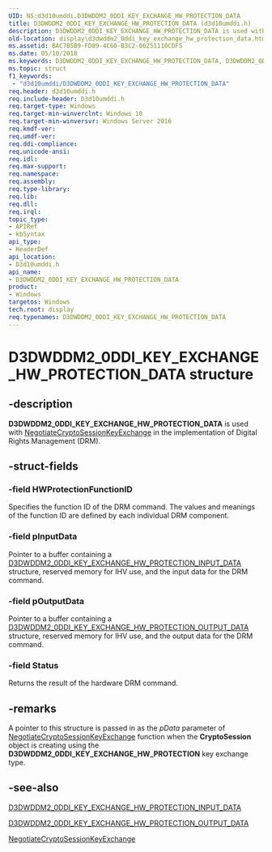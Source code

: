 ```yaml
---
UID: NS:d3d10umddi.D3DWDDM2_0DDI_KEY_EXCHANGE_HW_PROTECTION_DATA
title: D3DWDDM2_0DDI_KEY_EXCHANGE_HW_PROTECTION_DATA (d3d10umddi.h)
description: D3DWDDM2_0DDI_KEY_EXCHANGE_HW_PROTECTION_DATA is used with NegotiateCryptoSessionKeyExchange in the implementation of Digital Rights Management (DRM).
old-location: display\d3dwddm2_0ddi_key_exchange_hw_protection_data.htm
ms.assetid: BAC7B5B9-FD89-4C60-B3C2-06251110CDF5
ms.date: 05/10/2018
ms.keywords: D3DWDDM2_0DDI_KEY_EXCHANGE_HW_PROTECTION_DATA, D3DWDDM2_0DDI_KEY_EXCHANGE_HW_PROTECTION_DATA structure [Display Devices], d3d10umddi/D3DWDDM2_0DDI_KEY_EXCHANGE_HW_PROTECTION_DATA, display.d3dwddm2_0ddi_key_exchange_hw_protection_data
ms.topic: struct
f1_keywords:
 - "d3d10umddi/D3DWDDM2_0DDI_KEY_EXCHANGE_HW_PROTECTION_DATA"
req.header: d3d10umddi.h
req.include-header: D3d10umddi.h
req.target-type: Windows
req.target-min-winverclnt: Windows 10
req.target-min-winversvr: Windows Server 2016
req.kmdf-ver: 
req.umdf-ver: 
req.ddi-compliance: 
req.unicode-ansi: 
req.idl: 
req.max-support: 
req.namespace: 
req.assembly: 
req.type-library: 
req.lib: 
req.dll: 
req.irql: 
topic_type:
- APIRef
- kbSyntax
api_type:
- HeaderDef
api_location:
- D3d10umddi.h
api_name:
- D3DWDDM2_0DDI_KEY_EXCHANGE_HW_PROTECTION_DATA
product:
- Windows
targetos: Windows
tech.root: display
req.typenames: D3DWDDM2_0DDI_KEY_EXCHANGE_HW_PROTECTION_DATA
---
```


# D3DWDDM2_0DDI_KEY_EXCHANGE_HW_PROTECTION_DATA structure


## -description


<b>D3DWDDM2_0DDI_KEY_EXCHANGE_HW_PROTECTION_DATA</b> is used with <a href="https://docs.microsoft.com/windows-hardware/drivers/ddi/content/d3d10umddi/nc-d3d10umddi-pfnd3d11_1ddi_negotiatecryptosessionkeyeschange">NegotiateCryptoSessionKeyExchange</a> in the implementation of Digital Rights Management (DRM).


## -struct-fields




### -field HWProtectionFunctionID

Specifies the function ID of the DRM command. The values and meanings of the function ID are defined by each individual DRM component.


### -field pInputData

Pointer to a buffer containing a <a href="https://docs.microsoft.com/windows-hardware/drivers/ddi/content/d3d10umddi/ns-d3d10umddi-d3dwddm2_0ddi_key_exchange_hw_protection_input_data">D3DWDDM2_0DDI_KEY_EXCHANGE_HW_PROTECTION_INPUT_DATA</a> structure, reserved memory for IHV use, and the input data for the DRM command.


### -field pOutputData

Pointer to a buffer containing a <a href="https://docs.microsoft.com/windows-hardware/drivers/ddi/content/d3d10umddi/ns-d3d10umddi-d3dwddm2_0ddi_key_exchange_hw_protection_output_data">D3DWDDM2_0DDI_KEY_EXCHANGE_HW_PROTECTION_OUTPUT_DATA</a> structure, reserved memory for IHV use, and the output data for the DRM command.


### -field Status

Returns the result of the hardware DRM command.


## -remarks



A pointer to this structure is passed in as the <i>pData</i> parameter of <a href="https://docs.microsoft.com/windows-hardware/drivers/ddi/content/d3d10umddi/nc-d3d10umddi-pfnd3d11_1ddi_negotiatecryptosessionkeyeschange">NegotiateCryptoSessionKeyExchange</a> function when the <b>CryptoSession</b> object is creating using the <b>D3DWDDM2_0DDI_KEY_EXCHANGE_HW_PROTECTION</b> key exchange type.




## -see-also




<a href="https://docs.microsoft.com/windows-hardware/drivers/ddi/content/d3d10umddi/ns-d3d10umddi-d3dwddm2_0ddi_key_exchange_hw_protection_input_data">D3DWDDM2_0DDI_KEY_EXCHANGE_HW_PROTECTION_INPUT_DATA</a>



<a href="https://docs.microsoft.com/windows-hardware/drivers/ddi/content/d3d10umddi/ns-d3d10umddi-d3dwddm2_0ddi_key_exchange_hw_protection_output_data">D3DWDDM2_0DDI_KEY_EXCHANGE_HW_PROTECTION_OUTPUT_DATA</a>



<a href="https://docs.microsoft.com/windows-hardware/drivers/ddi/content/d3d10umddi/nc-d3d10umddi-pfnd3d11_1ddi_negotiatecryptosessionkeyeschange">NegotiateCryptoSessionKeyExchange</a>
 

 

